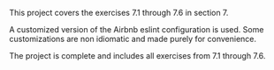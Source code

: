 This project covers the exercises 7.1 through 7.6 in section 7.

A customized version of the Airbnb eslint configuration is used. Some customizations are non idiomatic and made purely for convenience.

The project is complete and includes all exercises from 7.1 through 7.6.